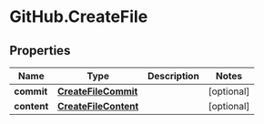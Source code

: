 # GitHub.CreateFile

## Properties

Name | Type | Description | Notes
------------ | ------------- | ------------- | -------------
**commit** | [**CreateFileCommit**](CreateFileCommit.md) |  | [optional] 
**content** | [**CreateFileContent**](CreateFileContent.md) |  | [optional] 


